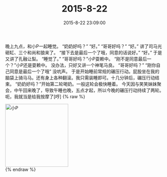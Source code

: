 ﻿---
title: 2015-8-22
date: 2015-8-22 23:09:00
tags:
categories: 妈妈
---
晚上九点，和小P一起睡觉。
“奶奶好吗？”  “好。”
“哥哥好吗？”  “好。”
讲了司马光砸缸、三个和尚和狼来了。
“接下去是最后一个了哦，同意的话说好。”
“好。”
于是又讲了孔融让梨。
“睡觉了。”
“哥哥好吗？”小P耍赖中。
“刚不是同意最后一个？”小P还是耍赖中。
没办法，只好又讲一个神笔马良。
“哥哥好吗？” “刚你自己同意是最后一个了哦”
没吭声。
于是开始睡前常规的碾压行动。屁股坐在我的脑袋上骑马马。还有身上各种翻滚。我只需装睡即可。十几分钟后，碾压行动结束。
“奶奶好吗？”开始第二轮喝奶。一般这轮会极快睡着。
今天因与笑笑妹妹聚会，中午回来晚了，导致午睡也晚，五点才起，所以今晚的碾压行动持续了两轮。
呃，我就当是给我按摩了[哼]
{% raw %}
<div style="width:500 px">
<div style="float:left; width:100 px"><img src="/images/微信图片_20171011103108.jpg" width="200" alt="小P"></div>
<div style="clear:both"></div>
</div>
{% endraw %}